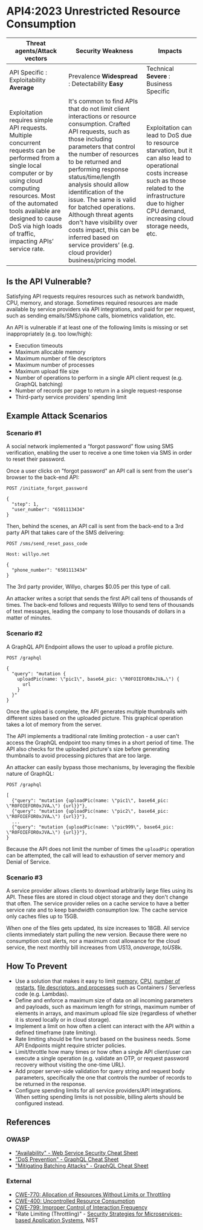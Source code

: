 # API4:2023 Unrestricted Resource Consumption

| Threat agents/Attack vectors                                                                                                                                                                                                                                                          | Security Weakness                                                                                                                                                                                                                                                                                                                                                                                                                                                                                           | Impacts                                                                                                                                                                                                                |
| ------------------------------------------------------------------------------------------------------------------------------------------------------------------------------------------------------------------------------------------------------------------------------------- | ----------------------------------------------------------------------------------------------------------------------------------------------------------------------------------------------------------------------------------------------------------------------------------------------------------------------------------------------------------------------------------------------------------------------------------------------------------------------------------------------------------- | ---------------------------------------------------------------------------------------------------------------------------------------------------------------------------------------------------------------------- |
| API Specific : Exploitability **Average**                                                                                                                                                                                                                                             | Prevalence **Widespread** : Detectability **Easy**                                                                                                                                                                                                                                                                                                                                                                                                                                                          | Technical **Severe** : Business Specific                                                                                                                                                                               |
| Exploitation requires simple API requests. Multiple concurrent requests can be performed from a single local computer or by using cloud computing resources. Most of the automated tools available are designed to cause DoS via high loads of traffic, impacting APIs’ service rate. | It's common to find APIs that do not limit client interactions or resource consumption. Crafted API requests, such as those including parameters that control the number of resources to be returned and performing response status/time/length analysis should allow identification of the issue. The same is valid for batched operations. Although threat agents don't have visibility over costs impact, this can be inferred based on service providers’ (e.g. cloud provider) business/pricing model. | Exploitation can lead to DoS due to resource starvation, but it can also lead to operational costs increase such as those related to the infrastructure due to higher CPU demand, increasing cloud storage needs, etc. |

## Is the API Vulnerable?

Satisfying API requests requires resources such as network bandwidth, CPU,
memory, and storage. Sometimes required resources are made available by service
providers via API integrations, and paid for per request, such as sending
emails/SMS/phone calls, biometrics validation, etc.

An API is vulnerable if at least one of the following limits is missing or set
inappropriately (e.g. too low/high):

- Execution timeouts
- Maximum allocable memory
- Maximum number of file descriptors
- Maximum number of processes
- Maximum upload file size
- Number of operations to perform in a single API client request (e.g. GraphQL
  batching)
- Number of records per page to return in a single request-response
- Third-party service providers' spending limit

## Example Attack Scenarios

### Scenario #1

A social network implemented a “forgot password” flow using SMS verification,
enabling the user to receive a one time token via SMS in order to reset their
password.

Once a user clicks on "forgot password" an API call is sent from the user's
browser to the back-end API:

```
POST /initiate_forgot_password

{
  "step": 1,
  "user_number": "6501113434"
}
```

Then, behind the scenes, an API call is sent from the back-end to a 3rd party
API that takes care of the SMS delivering:

```
POST /sms/send_reset_pass_code

Host: willyo.net

{
  "phone_number": "6501113434"
}
```

The 3rd party provider, Willyo, charges $0.05 per this type of call.

An attacker writes a script that sends the first API call tens of thousands of
times. The back-end follows and requests Willyo to send tens of thousands of
text messages, leading the company to lose thousands of dollars in a matter of
minutes.

### Scenario #2

A GraphQL API Endpoint allows the user to upload a profile picture.

```
POST /graphql

{
  "query": "mutation {
    uploadPic(name: \"pic1\", base64_pic: \"R0FOIEFOR0xJVA…\") {
      url
    }
  }"
}
```

Once the upload is complete, the API generates multiple thumbnails with
different sizes based on the uploaded picture. This graphical operation takes a
lot of memory from the server.

The API implements a traditional rate limiting protection - a user can't access
the GraphQL endpoint too many times in a short period of time. The API also
checks for the uploaded picture's size before generating thumbnails to avoid
processing pictures that are too large.

An attacker can easily bypass those mechanisms, by leveraging the flexible
nature of GraphQL:

```
POST /graphql

[
  {"query": "mutation {uploadPic(name: \"pic1\", base64_pic: \"R0FOIEFOR0xJVA…\") {url}}"},
  {"query": "mutation {uploadPic(name: \"pic2\", base64_pic: \"R0FOIEFOR0xJVA…\") {url}}"},
  ...
  {"query": "mutation {uploadPic(name: \"pic999\", base64_pic: \"R0FOIEFOR0xJVA…\") {url}}"},
}
```

Because the API does not limit the number of times the `uploadPic` operation can
be attempted, the call will lead to exhaustion of server memory and Denial of
Service.

### Scenario #3

A service provider allows clients to download arbitrarily large files using its
API. These files are stored in cloud object storage and they don't change that
often. The service provider relies on a cache service to have a better service
rate and to keep bandwidth consumption low. The cache service only caches files
up to 15GB.

When one of the files gets updated, its size increases to 18GB. All service
clients immediately start pulling the new version. Because there were no
consumption cost alerts, nor a maximum cost allowance for the cloud service,
the next monthly bill increases from US$13, on average, to US$8k.

## How To Prevent

- Use a solution that makes it easy to limit [memory][1],
  [CPU][2], [number of restarts][3], [file descriptors, and processes][4] such
  as Containers / Serverless code (e.g. Lambdas).
- Define and enforce a maximum size of data on all incoming parameters and
  payloads, such as maximum length for strings, maximum number of elements in
  arrays, and maximum upload file size (regardless of whether it is stored
  locally or in cloud storage).
- Implement a limit on how often a client can interact with the API within a
  defined timeframe (rate limiting).
- Rate limiting should be fine tuned based on the business needs. Some API
  Endpoints might require stricter policies.
- Limit/throttle how many times or how often a single API client/user can
  execute a single operation (e.g. validate an OTP, or request password
  recovery without visiting the one-time URL).
- Add proper server-side validation for query string and request body
  parameters, specifically the one that controls the number of records to be
  returned in the response.
- Configure spending limits for all service providers/API integrations. When
  setting spending limits is not possible, billing alerts should be configured
  instead.

## References

### OWASP

- ["Availability" - Web Service Security Cheat Sheet][5]
- ["DoS Prevention" - GraphQL Cheat Sheet][6]
- ["Mitigating Batching Attacks" - GraphQL Cheat Sheet][7]

### External

- [CWE-770: Allocation of Resources Without Limits or Throttling][8]
- [CWE-400: Uncontrolled Resource Consumption][9]
- [CWE-799: Improper Control of Interaction Frequency][10]
- "Rate Limiting (Throttling)" - [Security Strategies for Microservices-based
  Application Systems][11], NIST

[1]: https://docs.docker.com/config/containers/resource_constraints/#memory
[2]: https://docs.docker.com/config/containers/resource_constraints/#cpu
[3]: https://docs.docker.com/engine/reference/commandline/run/#restart
[4]: https://docs.docker.com/engine/reference/commandline/run/#ulimit
[5]: https://cheatsheetseries.owasp.org/cheatsheets/Web_Service_Security_Cheat_Sheet.html#availability
[6]: https://cheatsheetseries.owasp.org/cheatsheets/GraphQL_Cheat_Sheet.html#dos-prevention
[7]: https://cheatsheetseries.owasp.org/cheatsheets/GraphQL_Cheat_Sheet.html#mitigating-batching-attacks
[8]: https://cwe.mitre.org/data/definitions/770.html
[9]: https://cwe.mitre.org/data/definitions/400.html
[10]: https://cwe.mitre.org/data/definitions/799.html
[11]: https://nvlpubs.nist.gov/nistpubs/SpecialPublications/NIST.SP.800-204.pdf
